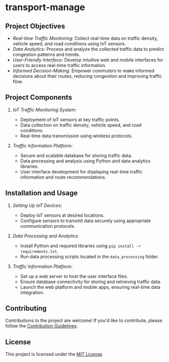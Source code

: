 # transport-manage

## Project Objectives

- *Real-time Traffic Monitoring:* Collect real-time data on traffic density, vehicle speed, and road conditions using IoT sensors.
- *Data Analytics:* Process and analyze the collected traffic data to predict congestion patterns and trends.
- *User-Friendly Interface:* Develop intuitive web and mobile interfaces for users to access real-time traffic information.
- *Informed Decision-Making:* Empower commuters to make informed decisions about their routes, reducing congestion and improving traffic flow.

## Project Components

1. *IoT Traffic Monitoring System:*
   - Deployment of IoT sensors at key traffic points.
   - Data collection on traffic density, vehicle speed, and road conditions.
   - Real-time data transmission using wireless protocols.

2. *Traffic Information Platform:*
   - Secure and scalable database for storing traffic data.
   - Data processing and analysis using Python and data analytics libraries.
   - User interface development for displaying real-time traffic information and route recommendations.

## Installation and Usage

1. *Setting Up IoT Devices:*
   - Deploy IoT sensors at desired locations.
   - Configure sensors to transmit data securely using appropriate communication protocols.

2. *Data Processing and Analytics:*
   - Install Python and required libraries using `pip install -r requirements.txt`.
   - Run data processing scripts located in the `data_processing` folder.

3. *Traffic Information Platform:*
   - Set up a web server to host the user interface files.
   - Ensure database connectivity for storing and retrieving traffic data.
   - Launch the web platform and mobile apps, ensuring real-time data integration.

## Contributing

Contributions to the project are welcome! If you'd like to contribute, please follow the [Contribution Guidelines](CONTRIBUTING.md).

## License

This project is licensed under the [MIT License](LICENSE).

